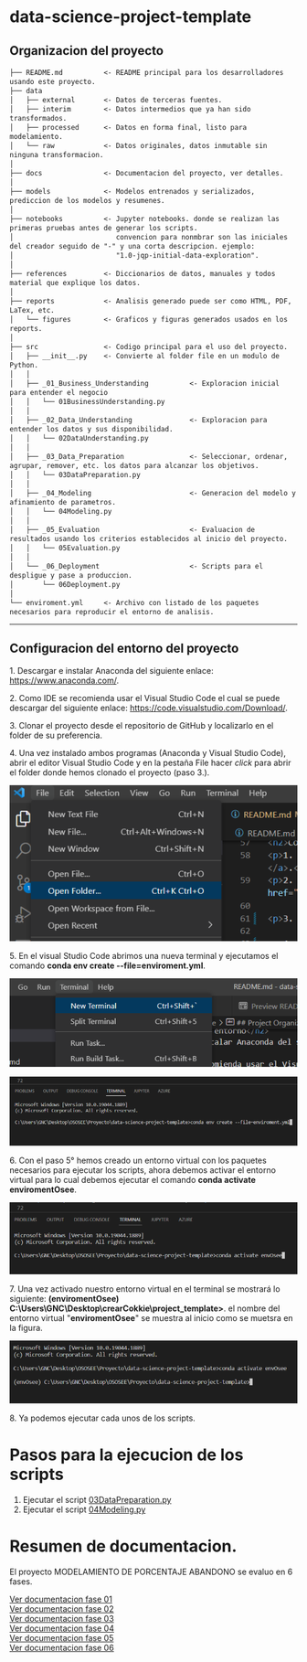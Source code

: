 data-science-project-template
==============================

Organizacion del proyecto
------------

    ├── README.md          <- README principal para los desarrolladores usando este proyecto.
    ├── data
    │   ├── external       <- Datos de terceras fuentes.
    │   ├── interim        <- Datos intermedios que ya han sido transformados.
    │   ├── processed      <- Datos en forma final, listo para modelamiento.
    │   └── raw            <- Datos originales, datos inmutable sin ninguna transformacion.
    │
    ├── docs               <- Documentacion del proyecto, ver detalles.
    │
    ├── models             <- Modelos entrenados y serializados, prediccion de los modelos y resumenes.
    │
    ├── notebooks          <- Jupyter notebooks. donde se realizan las primeras pruebas antes de generar los scripts.
    │                         convencion para nonmbrar son las iniciales del creador seguido de "-" y una corta descripcion. ejemplo:
    │                         "1.0-jqp-initial-data-exploration".
    │
    ├── references         <- Diccionarios de datos, manuales y todos material que explique los datos.
    │
    ├── reports            <- Analisis generado puede ser como HTML, PDF, LaTex, etc.
    │   └── figures        <- Graficos y figuras generados usados en los reports.
    │
    ├── src                <- Codigo principal para el uso del proyecto.
    │   ├── __init__.py    <- Convierte al folder file en un modulo de Python.
    │   │
    │   ├── _01_Business_Understanding          <- Exploracion inicial para entender el negocio
    │   │   └── 01BusinessUnderstanding.py
    │   │
    │   ├── _02_Data_Understanding              <- Exploracion para entender los datos y sus disponibilidad.
    │   │   └── 02DataUnderstanding.py
    │   │
    │   ├── _03_Data_Preparation                <- Seleccionar, ordenar, agrupar, remover, etc. los datos para alcanzar los objetivos.
    │   │   └── 03DataPreparation.py
    │   │
    │   ├── _04_Modeling                        <- Generacion del modelo y afinamiento de parametros.
    │   │   └── 04Modeling.py
    │   │
    │   ├── _05_Evaluation                      <- Evaluacion de resultados usando los criterios establecidos al inicio del proyecto.
    │   │   └── 05Evaluation.py
    │   │
    │   └── _06_Deployment                      <- Scripts para el despligue y pase a produccion.
    │       └── 06Deployment.py
    │   
    └── enviroment.yml     <- Archivo con listado de los paquetes necesarios para reproducir el entorno de analisis.

--------
<h2>Configuracion del entorno del proyecto</h2>

<p>1. Descargar e instalar Anaconda del siguiente enlace: <a target="_blank" href="https://www.anaconda.com">https://www.anaconda.com/</a>.</p>
<p>2. Como IDE se recomienda usar el Visual Studio Code el cual se puede descargar del siguiente enlace: <a target="_blank" href="https://code.visualstudio.com/Download">https://code.visualstudio.com/Download/</a>.</p>

<p>3. Clonar el proyecto desde el repositorio de GitHub y localizarlo en el folder de su preferencia.</p>

<p>4. Una vez instalado ambos programas (Anaconda y Visual Studio Code), abrir el editor Visual Studio Code y en la pestaña File hacer <i>click</i> para abrir el folder donde hemos clonado el proyecto (paso 3.).</p>

![Abrir Folder](references/imagenes/OpenFolder.PNG)

<p>5. En el visual Studio Code abrimos una nueva terminal y ejecutamos el comando <b>conda env create --file=enviroment.yml</b>.</p>

![Abrir Terminal](references/imagenes/OpenTerminal.PNG)

![Crear entorno virtual](references/imagenes/createEnv.PNG)


<p>6. Con el paso 5° hemos creado un entorno virtual con los paquetes necesarios para ejecutar los scripts, ahora debemos activar el entorno virtual para lo cual debemos ejecutar el comando <b>conda activate enviromentOsee</b>.</p>

![Activar entorno virtual](references/imagenes/activateEnv.PNG)


<p>7. Una vez activado nuestro entorno virtual en el terminal se mostrará lo siguiente: <b>(enviromentOsee) C:\Users\GNC\Desktop\crearCokkie\project_template></b>. el nombre del entorno virtual "<b>enviromentOsee</b>" se muestra al inicio como se muetsra en la figura.</p>

![Check](references/imagenes/checkEnv.PNG)

<p>8. Ya podemos ejecutar cada unos de los scripts.</p>

<h1>Pasos para la ejecucion de los scripts </h1>

1. Ejecutar el script [03DataPreparation.py](src/_03_Data_Preparation/03DataPreparation.py)
2. Ejecutar el script [04Modeling.py](src/_04_Modeling/04Modeling.py)


<h1>Resumen de documentacion. </h1>

<p>El proyecto MODELAMIENTO DE PORCENTAJE ABANDONO se evaluo en 6 fases.</p>

[Ver documentacion fase 01](docs/README01.md) \
[Ver documentacion fase 02](docs/README02.md) \
[Ver documentacion fase 03](docs/README03.md) \
[Ver documentacion fase 04](docs/README04.md) \
[Ver documentacion fase 05](docs/README05.md) \
[Ver documentacion fase 06](docs/README06.md)
